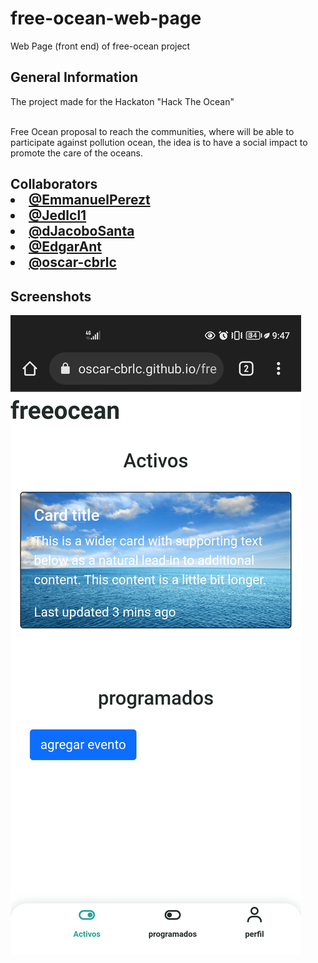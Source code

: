 # free-ocean-web-page
Web Page (front end) of free-ocean project

<h2>General Information</h2>
The project made for the Hackaton "Hack The Ocean"<br>

<br>
  <p>Free Ocean proposal to reach the communities, where will be able to participate against pollution ocean, the idea is to have a social impact to promote the care of the oceans.</p>
  
<h2>Collaborators</2>
  <li><a href="https://github.com/EmmanuelPerezt/EmmanuelPerezt"> @EmmanuelPerezt</a></li>
  <li><a href="https://github.com/Jedlcl1"> @Jedlcl1</a></li>
  <li><a href="https://github.com/dJacoboSanta"> @dJacoboSanta</a></li>
  <li><a href="https://github.com/EdgarAnt"> @EdgarAnt</a></li>
  <li><a href="https://github.com/oscar-cbrlc"> @oscar-cbrlc</a></li>
  
<h2>Screenshots</h2>
<img src="https://raw.githubusercontent.com/oscar-cbrlc/free-ocean-web-page/main/Screenshot_1.jpg">
